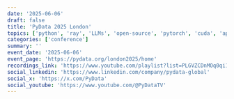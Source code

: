 ```yaml
---
date: '2025-06-06'
draft: false
title: 'PyData 2025 London'
topics: ['python', 'ray', 'LLMs', 'open-source', 'pytorch', 'cuda', 'apache-airflow', 'apache-iceberg']
categories: ['conference']
summary: ''
event_date: '2025-06-06'
event_page: 'https://pydata.org/london2025/home'
recordings_link: 'https://www.youtube.com/playlist?list=PLGVZCDnMOq0qi19dNwAO6KxWmMqXppGpz'
social_linkedin: 'https://www.linkedin.com/company/pydata-global'
social_x: 'https://x.com/PyData'
social_youtube: 'https://www.youtube.com/@PyDataTV'
---
```



